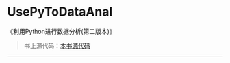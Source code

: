 # UsePyToDataAnal
《利用Python进行数据分析(第二版本)》

> 书上源代码：[本书源代码](<https://github.com/wesm/pydata-book>)

-------------------------------------------------------

